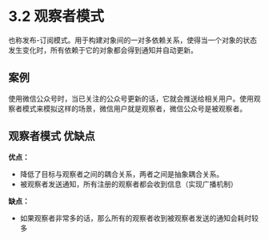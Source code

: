 # 3.2 观察者模式
也称发布-订阅模式。用于构建对象间的一对多依赖关系，使得当一个对象的状态发生变化时，所有依赖于它的对象都会得到通知并自动更新。

## 案例
使用微信公众号时，当已关注的公众号更新的话，它就会推送给相关用户。使用观察者模式来模拟这样的场景，微信用户就是观察者，微信公众号是被观察者。

## 观察者模式 优缺点

**优点：**

+ 降低了目标与观察者之间的耦合关系，两者之间是抽象耦合关系。
+ 被观察者发送通知，所有注册的观察者都会收到信息（实现广播机制）

**缺点：**

+ 如果观察者非常多的话，那么所有的观察者收到被观察者发送的通知会耗时较多